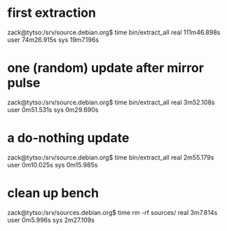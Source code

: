 # first extraction
zack@tytso:/srv/source.debian.org$ time bin/extract_all 
real    111m46.898s
user    74m26.915s
sys     19m7.196s

# one (random) update after mirror pulse
zack@tytso:/srv/source.debian.org$ time bin/extract_all 
real    3m52.108s
user    0m51.531s
sys     0m29.690s

# a do-nothing update
zack@tytso:/srv/source.debian.org$ time bin/extract_all 
real    2m55.179s
user    0m10.025s
sys     0m15.985s

# clean up bench
zack@tytso:/srv/sources.debian.org$ time rm -rf sources/
real    3m7.814s
user    0m5.996s
sys     2m27.109s

